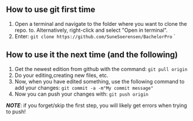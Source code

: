 ## How to use git first time

1. Open a terminal and navigate to the folder where you want to clone the repo. to. Alternatively, right-click and select "Open in terminal".
2. Enter: `git clone https://github.com/SuneSoerensen/BachelorPro`
`

## How to use it the next time (and the following)
1. Get the newest edition from github with the command: `git pull origin`
2. Do your editing,creating new files, etc.
3. Now, when you have edited something, use the following command to add your changes: `git commit -a -m"My commit message"`
4. Now you can push your changes with: `git push origin`

**_NOTE_**: if you forget/skip the first step, you will likely get errors when trying to push!
